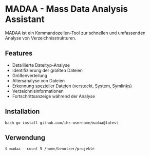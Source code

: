 # MADAA - Mass Data Analysis Assistant

MADAA ist ein Kommandozeilen-Tool zur schnellen und umfassenden Analyse von Verzeichnisstrukturen.

## Features

- Detaillierte Dateityp-Analyse
- Identifizierung der größten Dateien
- Größenverteilung
- Altersanalyse von Dateien
- Erkennung spezieller Dateien (versteckt, System, Symlinks)
- Verzeichnisinformationen
- Fortschrittsanzeige während der Analyse

## Installation

```
bash go install github.com/ihr-username/madaa@latest
```

## Verwendung

```
$ madaa --count 5 /home/benutzer/projekte
```